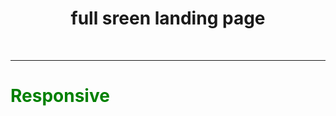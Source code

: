 # <center>**full sreen landing page** </center>

<br>

<hr>
<h1 style="color:green;">Responsive</h1>
